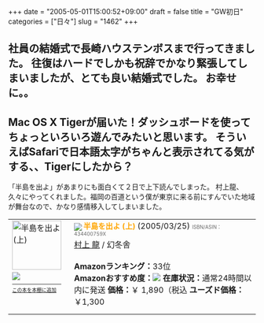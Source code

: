 +++
date = "2005-05-01T15:00:52+09:00"
draft = false
title = "GW初日"
categories = ["日々"]
slug = "1462"
+++

社員の結婚式で長崎ハウステンボスまで行ってきました。
往復はハードでしかも祝辞でかなり緊張してしまいましたが、とても良い結婚式でした。
お幸せに。。
--
Mac OS X Tigerが届いた！ダッシュボードを使ってちょっといろいろ遊んでみたいと思います。
そういえばSafariで日本語太字がちゃんと表示されてる気がする、、Tigerにしたから？
--
「半島を出よ」があまりにも面白くて２日で上下読んでしまった。
村上龍、久々にやってくれました。福岡の百道という僕が東京に来る前にすんでいた地域が舞台なので、かなり感情移入してしまいました。
<table width="100%" border="0"  cellpadding="10" ><tr><td valign="top" width="100"><a href="http://booklog.jp/asin/434400759X" target="_blank" title="半島を出よ (上)"><img src="http://images.amazon.com/images/P/434400759X.09._SCMZZZZZZZ_.jpg" border="0" style="margin-right:10px; width:100px" alt="半島を出よ (上)"></a>
<a href="http://www.amazon.co.jp/exec/obidos/ASIN/434400759X/ieiriblog-22/ref=nosim" target="_blank" title="半島を出よ (上)"><img src="http://booklog.jp/img/ama.gif" style="margin-top:5px;"></a>
<div style="width:100px; font-size:10px; color:#666666; border-width:1px 0px 0px 0px; border-style:solid; border-color:#444444; margin-top:8px; padding-top:3px;"><a href="http://booklog.jp/input.php?add=434400759X" target="_blank">この本を本棚に追加</a></div></td><td valign="top"><div style="margin-bottom:10px;"><h1 style="font-size:15px;font-weight:bold;color:orange;display:inline;"><img src="http://booklog.jp/img/icon-Book.gif" align="absmiddle" style="margin-right:3px;">半島を出よ (上)</h1>&nbsp;(2005/03/25)
<span style="font-size:10px; color:#666666;">ISBN/ASIN：434400759X</span>
<div style="margin-top:3px;">	<a href="http://booklog.jp/keyword/%E6%9D%91%E4%B8%8A+%E9%BE%8D/books-jp" >村上 龍</a>&nbsp;/&nbsp;幻冬舎<div style="margin-top:20px;"><b>Amazonランキング：</b>33位<br><b>Amazonおすすめ度：</b><img src="http://booklog.jp/img/4.gif">
<b>在庫状況：</b>通常24時間以内に発送
<b>価格：</b>￥ 1,890（税込
<b>ユーズド価格：</b>￥1,300
</div></div></div></td></tr></table>
